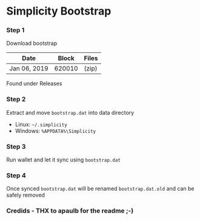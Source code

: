 # Simplicity Bootstrap

### Step 1
Download bootstrap

| Date  | Block | Files |
| --- | --- | --- |
| Jan 06, 2019 | 620010 | (zip) |

Found under Releases

### Step 2
Extract and move `bootstrap.dat` into data directory

* Linux: `~/.simplicity`
* Windows: `%APPDATA%\Simplicity`

### Step 3
Run wallet and let it sync using `bootstrap.dat`

### Step 4
Once synced `bootstrap.dat` will be renamed `bootstrap.dat.old` and can be safely removed

### Credids - THX to apaulb for the readme ;-)
